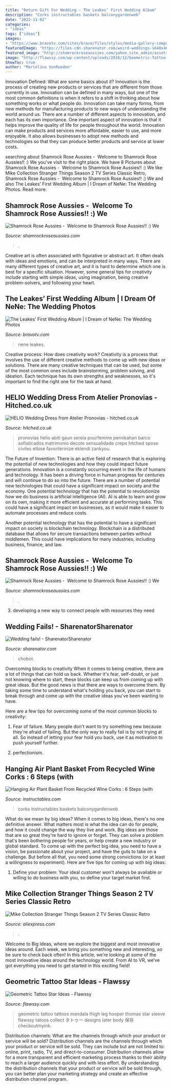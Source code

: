 ```yaml
---
title: "Return Gift For Wedding ~ The Leakes’ First Wedding Album"
description: "Corks instructables baskets balconygardenweb"
date: "2022-11-02"
categories:
- "ideas"
tags: ["ideas"]
images:
- "https://www.bravotv.com/sites/bravo/files/styles/media-gallery-computer/public/legacy/images/photo/2013/09/nene-first-wedding-07.jpg?itok=MMKt6QUH"
featuredImage: "https://files-cdn.sharenator.com/weird-weddings-s640x465-237710-1020.jpg"
featured_image: "http://shamrockroseaussies.com/yahoo_site_admin/assets/images/IMG_6875.174220639_std.JPG"
image: "http://flawssy.com/wp-content/uploads/2016/12/Geometric-Tattoo-New.jpg"
ShowToc: true
author: "Marcelina VonRueden"
---
```



Innovation Defined: What are some basics about it?
Innovation is the process of creating new products or services that are different from those currently in use. Innovation can be defined in many ways, but one of the most common definitions is when it refers to a shift in thinking about how something works or what people do. Innovation can take many forms, from new methods for manufacturing products to new ways of understanding the world around us. There are a number of different aspects to innovation, and each has its own importance.
One important aspect of innovation is that it helps improve the quality of life for people throughout the world. Innovation can make products and services more affordable, easier to use, and more enjoyable. It also allows businesses to adopt new methods and technologies so that they can produce better products and service at lower costs.

	

		
searching about Shamrock Rose Aussies - ﻿﻿﻿ Welcome to Shamrock Rose Aussies!! :) We you've visit to the right place. We have 8 Pictures about Shamrock Rose Aussies - ﻿﻿﻿ Welcome to Shamrock Rose Aussies!! :) We like Mike Collection Stranger Things Season 2 TV Series Classic Retro, Shamrock Rose Aussies - ﻿﻿﻿ Welcome to Shamrock Rose Aussies!! :) We and also The Leakes’ First Wedding Album | I Dream of NeNe: The Wedding Photos. Read more:
		
    
## Shamrock Rose Aussies - ﻿﻿﻿ Welcome To Shamrock Rose Aussies!! :) We

<img loading=lazy src="http://shamrockroseaussies.com/yahoo_site_admin/assets/images/IMG_6875.174220639_std.JPG" onerror="this.onerror=null;this.src='https://tse3.mm.bing.net/th?id=OIP._q8N-MNwBN-9qOypgmnHaAAAAA&amp;pid=15.1';" alt="Shamrock Rose Aussies - ﻿﻿﻿ Welcome to Shamrock Rose Aussies!! :) We">

_Source: shamrockroseaussies.com_

>. 

	

Creative art is often associated with figurative or abstract art. It often deals with ideas and emotions, and can be interpreted in many ways. There are many different types of creative art, and it is hard to determine which one is best for a specific situation. However, some general tips for creativity include starting with simple ideas, using imagination, being creative problem-solvers, and following your heart.

    
## The Leakes’ First Wedding Album | I Dream Of NeNe: The Wedding Photos

<img loading=lazy src="https://www.bravotv.com/sites/bravo/files/styles/media-gallery-computer/public/legacy/images/photo/2013/09/nene-first-wedding-07.jpg?itok=MMKt6QUH" onerror="this.onerror=null;this.src='https://tse4.mm.bing.net/th?id=OIP.4hDC8q9o4QfJDrG-p6nxZwAAAA&amp;pid=15.1';" alt="The Leakes’ First Wedding Album | I Dream of NeNe: The Wedding Photos">

_Source: bravotv.com_

>nene leakes. 

	

Creative process: How does creativity work?
Creativity is a process that involves the use of different creative methods to come up with new ideas or solutions. There are many creative techniques that can be used, but some of the most common ones include brainstorming, problem solving, and ideation. Each technique has its own strengths and weaknesses, so it's important to find the right one for the task at hand.

    
## HELIO Wedding Dress From Atelier Pronovias - Hitched.co.uk

<img loading=lazy src="https://cdn0.hitched.co.uk/cat/wedding-dresses/atelier-pronovias/helio--mfvo175734.jpg" onerror="this.onerror=null;this.src='https://tse1.mm.bing.net/th?id=OIP.es-McW-l5ACUXaD1MGHSTgHaJ4&amp;pid=15.1';" alt="HELIO Wedding Dress from Atelier Pronovias - hitched.co.uk">

_Source: hitched.co.uk_

>pronovias helio abiti gaun sereia pourfemme pernikahan barco sofisticados matrimonio decote sensualidade crepe hitched spose civiles elbise favorilerinize eklendi zankyou. 

	

The Future of Invention: There is an active field of research that is exploring the potential of new technologies and how they could impact future generations.
Innovation is a constantly occurring event in the life of humans and technology. It has been a driving force in human progress for centuries and will continue to do so into the future. There are a number of potential new technologies that could have a significant impact on society and the economy. 
One potential technology that has the potential to revolutionize how we do business is artificial intelligence (AI). AI is able to learn and grow on its own, making it more efficient and accurate at performing tasks. This could have a significant impact on businesses, as it would make it easier to automate processes and reduce costs. 

Another potential technology that has the potential to have a significant impact on society is blockchain technology. Blockchain is a distributed database that allows for secure transactions between parties without middlemen. This could have implications for many industries, including business, finance, and law.

    
## Shamrock Rose Aussies - ﻿﻿﻿ Welcome To Shamrock Rose Aussies!! :) We

<img loading=lazy src="http://shamrockroseaussies.com/yahoo_site_admin/assets/images/DSC_0349.95233123_std.jpg" onerror="this.onerror=null;this.src='https://tse1.mm.bing.net/th?id=OIP.XN2iUvDr9b744v4SBwNomwHaE-&amp;pid=15.1';" alt="Shamrock Rose Aussies - ﻿﻿﻿ Welcome to Shamrock Rose Aussies!! :) We">

_Source: shamrockroseaussies.com_

>. 

	

3. developing a new way to connect people with resources they need 

    
## Wedding Fails! - SharenatorSharenator

<img loading=lazy src="https://files-cdn.sharenator.com/weird-weddings-s640x465-237710-1020.jpg" onerror="this.onerror=null;this.src='https://tse2.mm.bing.net/th?id=OIP.3ez0tpg8Xpupf76l2L38WgHaFY&amp;pid=15.1';" alt="Wedding fails! - SharenatorSharenator">

_Source: sharenator.com_

>chobot. 

	

Overcoming blocks to creativity
When it comes to being creative, there are a lot of things that can hold us back. Whether it's fear, self-doubt, or just not knowing where to start, these blocks can keep us from coming up with great ideas.
But the good news is that there are ways to overcome them. By taking some time to understand what's holding you back, you can start to break through and come up with the creative ideas you've been wanting to have.

Here are a few tips for overcoming some of the most common blocks to creativity:

1. Fear of failure. Many people don't want to try something new because they're afraid of failing. But the only way to really fail is by not trying at all. So instead of letting your fear hold you back, use it as motivation to push yourself further.

2. perfectionism.

    
## Hanging Air Plant Basket From Recycled Wine Corks : 6 Steps (with

<img loading=lazy src="https://content.instructables.com/ORIG/FPH/O6F7/HHS9SSGN/FPHO6F7HHS9SSGN.jpg?auto=webp&amp;frame=1&amp;width=2100" onerror="this.onerror=null;this.src='https://tse4.mm.bing.net/th?id=OIP.r_dUTKvrnxmdhziVODECTAHaLE&amp;pid=15.1';" alt="Hanging Air Plant Basket From Recycled Wine Corks : 6 Steps (with">

_Source: instructables.com_

>corks instructables baskets balconygardenweb. 

	

What do we mean by big ideas?
When it comes to big ideas, there's no one definitive answer. What matters most is what the idea can do for people, and how it could change the way they live and work. 
Big ideas are those that are so great they're hard to ignore or forget. They can solve a problem that's been bothering people for years, or help create a new industry or global standard. 
To come up with the perfect big idea, you need to have a vision, be passionate about your project, and have the guts to take on a challenge. But before all that, you need some strong convictions (or at least a willingness to experiment). 
Here are five tips for coming up with big ideas: 
1) Define your problem: Your ideal customer won't always be available or willing to do business with you, so define your target market first.

    
## Mike Collection Stranger Things Season 2 TV Series Classic Retro

<img loading=lazy src="https://ae01.alicdn.com/kf/HTB1tQQqdx6I8KJjy0Fgq6xXzVXa5/Mike-Collection-Stranger-Things-Season-2-TV-Series-Classic-Retro-Vintage-Poster-Canvas-Painting-DIY-Wall.jpg_640x640.jpg" onerror="this.onerror=null;this.src='https://tse2.mm.bing.net/th?id=OIP.K491ov2ROyrqWKjTJcoVRQAAAA&amp;pid=15.1';" alt="Mike Collection Stranger Things Season 2 TV Series Classic Retro">

_Source: aliexpress.com_

>. 

	

Welcome to Big Ideas, where we explore the biggest and most innovative ideas around. Each week, we bring you something new and interesting, so be sure to check back often! In this article, we’re looking at some of the most innovative ideas around the technology world. From AI to VR, we’ve got everything you need to get started in this exciting field!

    
## Geometric Tattoo Star Ideas - Flawssy

<img loading=lazy src="http://flawssy.com/wp-content/uploads/2016/12/Geometric-Tattoo-New.jpg" onerror="this.onerror=null;this.src='https://tse1.mm.bing.net/th?id=OIP.UDqt6jGvzGndIQVcfqw0qwHaPY&amp;pid=15.1';" alt="Geometric Tattoo Star Ideas - Flawssy">

_Source: flawssy.com_

>geometric tattoo tattoos mandala thigh leg hooper thomas star sleeve flawssy tatoos collect タトゥー designs later body 保存 checkoutmyink. 

	

Distribution channels: What are the channels through which your product or service will be sold?
Distribution channels are the channels through which your product or service will be sold. They can include but are not limited to: online, print, radio, TV, and direct-to-consumer. Distribution channels allow for a more transparent and efficient marketing process thanks to their ability to reach a larger audience quickly and with less effort. By understanding the distribution channels that your product or service will be sold through, you can better plan your marketing strategy and create an effective distribution channel program.

